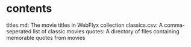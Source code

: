 # contents
titles.md: The movie titles in WebFlyx collection
classics.csv: A comma-seperated list of classic movies
quotes: A directory of files containing memorable quotes from movies
